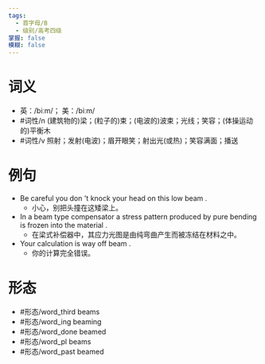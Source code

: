 ```yaml
---
tags:
  - 首字母/B
  - 级别/高考四级
掌握: false
模糊: false
---
```

# 词义
- 英：/biːm/； 美：/biːm/
- #词性/n  (建筑物的)梁；(粒子的)束；(电波的)波束；光线；笑容；(体操运动的)平衡木
- #词性/v  照射；发射(电波)；眉开眼笑；射出光(或热)；笑容满面；播送
# 例句
- Be careful you don 't knock your head on this low beam .
	- 小心，别把头撞在这矮梁上。
- In a beam type compensator a stress pattern produced by pure bending is frozen into the material .
	- 在梁式补偿器中，其应力光图是由纯弯曲产生而被冻结在材料之中。
- Your calculation is way off beam .
	- 你的计算完全错误。
# 形态
- #形态/word_third beams
- #形态/word_ing beaming
- #形态/word_done beamed
- #形态/word_pl beams
- #形态/word_past beamed
